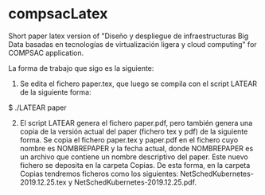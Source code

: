# compsacLatex
Short paper latex version of "Diseño y despliegue de infraestructuras Big Data basadas en tecnologías de virtualización ligera y cloud computing" for COMPSAC application.


La forma de trabajo que sigo es la siguiente:

1. Se edita el fichero paper.tex, que luego se compila con el script LATEAR de la siguiente forma: 

$ ./LATEAR paper


2. El script LATEAR genera el fichero paper.pdf, pero también genera una copia de la versión actual del paper (fichero tex y pdf) de la siguiente forma. Se copia el fichero paper.tex y paper.pdf en el fichero cuyo nombre es NOMBREPAPER y la fecha actual, donde NOMBREPAPER es un archivo que contiene un nombre descriptivo del paper. Este nuevo fichero se deposita en la carpeta Copias. De esta forma, en la carpeta Copias tendremos ficheros como los siguientes: NetSchedKubernetes-2019.12.25.tex y NetSchedKubernetes-2019.12.25.pdf.




